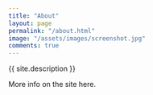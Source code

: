 ```yaml
---
title: "About"
layout: page
permalink: "/about.html"
image: "/assets/images/screenshot.jpg"
comments: true
---
```


{{ site.description }}

More info on the site here.
